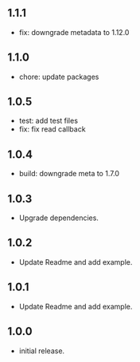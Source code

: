 ## 1.1.1

* fix: downgrade metadata to 1.12.0

## 1.1.0

* chore: update packages

## 1.0.5

* test: add test files
* fix: fix read callback


## 1.0.4

* build: downgrade meta to 1.7.0

## 1.0.3

* Upgrade dependencies.

## 1.0.2

* Update Readme and add example.


## 1.0.1

* Update Readme and add example.

## 1.0.0

* initial release.

